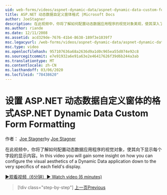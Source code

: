 ```yaml
---
uid: web-forms/videos/aspnet-dynamic-data/aspnet-dynamic-data-custom-form-formatting
title: ASP.NET 动态数据自定义窗体格式 |Microsoft Docs
author: JoeStagner
description: 在此视频中，你将了解如何配置动态数据应用程序的视觉对象美观，使其深入了解每个字段的详细信息 。
ms.author: riande
ms.date: 12/11/2008
ms.assetid: acd329de-7676-41b4-8638-189f3e1039f7
msc.legacyurl: /web-forms/videos/aspnet-dynamic-data/aspnet-dynamic-data-custom-form-formatting
msc.type: video
ms.openlocfilehash: 957107636a68a2636d9a1d0c965ea55d074e92c8
ms.sourcegitcommit: e7e91932a6e91a63e2e46417626f39d6b244a3ab
ms.translationtype: MT
ms.contentlocale: zh-CN
ms.lasthandoff: 03/06/2020
ms.locfileid: "78438620"
---
```

# <a name="aspnet-dynamic-data-custom-form-formatting"></a><span data-ttu-id="f6476-103">设置 ASP.NET 动态数据自定义窗体的格式</span><span class="sxs-lookup"><span data-stu-id="f6476-103">ASP.NET Dynamic Data Custom Form Formatting</span></span>

<span data-ttu-id="f6476-104">作者： [Joe Stagner](https://github.com/JoeStagner)</span><span class="sxs-lookup"><span data-stu-id="f6476-104">by [Joe Stagner](https://github.com/JoeStagner)</span></span>

<span data-ttu-id="f6476-105">在此视频中，你将了解如何配置动态数据应用程序的视觉对象，使其向下显示每个字段的显示内容。</span><span class="sxs-lookup"><span data-stu-id="f6476-105">In this video you will gain some insight on how you can configure the visual aesthetics of a Dynamic Data application down to the very specifics of each field's display.</span></span>

[<span data-ttu-id="f6476-106">&#9654;观看视频（6分钟）</span><span class="sxs-lookup"><span data-stu-id="f6476-106">&#9654; Watch video (6 minutes)</span></span>](https://channel9.msdn.com/Blogs/ASP-NET-Site-Videos/aspnet-dynamic-data-custom-form-formatting)

> [!div class="step-by-step"]
> [<span data-ttu-id="f6476-107">上一页</span><span class="sxs-lookup"><span data-stu-id="f6476-107">Previous</span></span>](how-to-create-table-specific-custom-forms-in-an-aspnet-dynamic-data-application.md)
